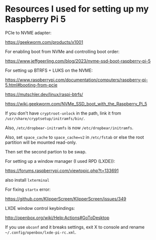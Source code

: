 # Resources I used for setting up my Raspberry Pi 5

PCIe to NVME adapter:

https://geekworm.com/products/x1001

For enabling boot from NVMe and controlling boot order:

https://www.jeffgeerling.com/blog/2023/nvme-ssd-boot-raspberry-pi-5

For setting up BTRFS + LUKS on the NVME:

https://www.raspberrypi.com/documentation/computers/raspberry-pi-5.html#booting-from-pcie

https://mutschler.dev/linux/raspi-btrfs/

https://wiki.geekworm.com/NVMe_SSD_boot_with_the_Raspberry_Pi_5

If you don't have `cryptroot-unlock` in the path, link it from `/usr/share/cryptsetup/initramfs/bin/`.

Also, `/etc/dropbear-initramfs` is now `/etc/dropbear/initramfs`.

Also, set `space_cache` to `space_cache=v2` in `/etc/fstab` or else the root partition will be mounted read-only.

Then set the second partion to be swap.

For setting up a window manager (I used RPD (LXDE)):

https://forums.raspberrypi.com/viewtopic.php?t=133691

also install `lxterminal`

For fixing `startx` error:

https://github.com/KlipperScreen/KlipperScreen/issues/349

LXDE window control keybindings:

http://openbox.org/wiki/Help:Actions#GoToDesktop

If you use `obconf` and it breaks settings, exit X to console and rename `~/.config/openbox/lxde-pi-rc.xml`.
